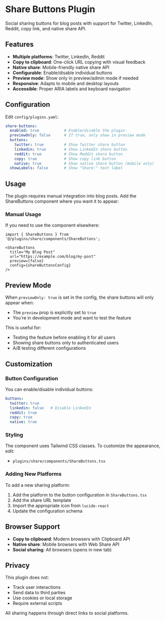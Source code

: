 # Share Buttons Plugin

Social sharing buttons for blog posts with support for Twitter, LinkedIn, Reddit, copy link, and native share API.

## Features

- **Multiple platforms**: Twitter, LinkedIn, Reddit
- **Copy to clipboard**: One-click URL copying with visual feedback
- **Native share**: Mobile-friendly native share API
- **Configurable**: Enable/disable individual buttons
- **Preview mode**: Show only in preview/admin mode if needed
- **Responsive**: Adapts to mobile and desktop layouts
- **Accessible**: Proper ARIA labels and keyboard navigation

## Configuration

Edit `config/plugins.yaml`:

```yaml
share-buttons:
  enabled: true           # Enable/disable the plugin
  previewOnly: false      # If true, only show in preview mode
  buttons:
    twitter: true         # Show Twitter share button
    linkedin: true        # Show LinkedIn share button
    reddit: true          # Show Reddit share button
    copy: true            # Show copy link button
    native: true          # Show native share button (mobile only)
  showLabels: false       # Show "Share:" text label
```

## Usage

The plugin requires manual integration into blog posts. Add the ShareButtons component where you want it to appear:

### Manual Usage

If you need to use the component elsewhere:

```tsx
import { ShareButtons } from '@/plugins/share/components/ShareButtons';

<ShareButtons 
  title="My Blog Post"
  url="https://example.com/blog/my-post"
  preview={false}
  config={shareButtonsConfig}
/>
```

## Preview Mode

When `previewOnly: true` is set in the config, the share buttons will only appear when:
- The `preview` prop is explicitly set to `true`
- You're in development mode and want to test the feature

This is useful for:
- Testing the feature before enabling it for all users
- Showing share buttons only to authenticated users
- A/B testing different configurations

## Customization

### Button Configuration

You can enable/disable individual buttons:

```yaml
buttons:
  twitter: true
  linkedin: false   # Disable LinkedIn
  reddit: true
  copy: true
  native: true
```

### Styling

The component uses Tailwind CSS classes. To customize the appearance, edit:
- `plugins/share/components/ShareButtons.tsx`

### Adding New Platforms

To add a new sharing platform:

1. Add the platform to the button configuration in `ShareButtons.tsx`
2. Add the share URL template
3. Import the appropriate icon from `lucide-react`
4. Update the configuration schema

## Browser Support

- **Copy to clipboard**: Modern browsers with Clipboard API
- **Native share**: Mobile browsers with Web Share API
- **Social sharing**: All browsers (opens in new tab)

## Privacy

This plugin does not:
- Track user interactions
- Send data to third parties
- Use cookies or local storage
- Require external scripts

All sharing happens through direct links to social platforms.
